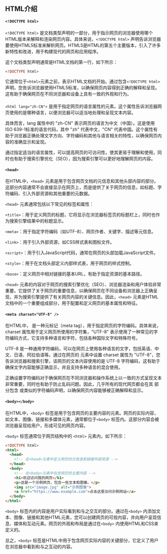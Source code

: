 ## HTML介绍

#### `<!DOCTYPE html>` 

`<!DOCTYPE html>` 是文档类型声明的一部分，用于指示网页的浏览器使用哪个HTML版本来解释和渲染网页内容。具体来说，`<!DOCTYPE html>` 声明告诉浏览器要使用HTML5标准来解析网页。HTML5是HTML的第五个主要版本，引入了许多新特性和改进，用于构建现代的网页和应用程序。

这个文档类型声明通常是HTML文档的第一行，如下所示：

```html
<!DOCTYPE html>
```

它通常位于`<html>`元素之前，表示HTML文档的开始。通过包含`<!DOCTYPE html>` 声明，您告诉浏览器使用HTML5标准，以确保网页内容得到正确的解释和呈现。这有助于确保网页在不同浏览器和设备上具有一致的外观和行为。


#### <html lang="zh-CN">

`<html lang="zh-CN">` 是用于指定网页的语言属性的元素。这个属性告诉浏览器网页使用的是哪种语言，以便浏览器可以适当地处理和呈现文本内容。

具体而言，lang 属性中的 "zh-CN" 表示网页的语言为中文（中国）。这是使用ISO 639-1标准的语言代码，其中 "zh" 代表中文，"CN" 代表中国。这个属性有助于浏览器正确处理文字方向、字符编码和其他与语言相关的特性，以确保网页内容的准确显示和呈现。

通过指定适当的语言属性，可以提高网页的可访问性，使其更易于理解和使用，同时也有助于搜索引擎优化（SEO），因为搜索引擎可以更好地理解网页的内容。


#### `<head>` 


在HTML中，`<head>` 元素是用于包含网页文档的元信息和其他头部内容的部分。这部分内容通常不会直接显示在网页上，而是提供了关于网页的信息，如标题、字符编码、引入外部资源和其他重要的元数据。

`<head>` 元素通常包括以下常见的标签和属性：

`<title>`：用于定义网页的标题，它将显示在浏览器标签页的标题栏上，同时也作为搜索引擎结果中的标题显示。

`<meta>`：用于指定字符编码（如UTF-8）、网页作者、关键字、描述等元信息。

`<link>`：用于引入外部资源，如CSS样式表和图标文件。

`<script>`：用于引入JavaScript代码，通常在网页的头部加载JavaScript文件。

`<style>`：用于在文档头部定义内部样式表，用于网页的样式控制。

`<base>`：定义网页中相对链接的基本URL，有助于指定资源的基本路径。

`<head>` 元素的内容对于网页的搜索引擎优化（SEO）、浏览器渲染和用户体验非常重要。它提供了关于网页的重要信息，以确保网页在不同设备和浏览器上正确呈现，并为搜索引擎提供了有关网页内容的关键信息。因此，`<head>` 元素是HTML文档中的一个重要组成部分，用于配置和定义网页的基本属性和特征。


#### `<meta charset="UTF-8" />`

在HTML中，<meta charset="UTF-8" /> 是一种元标记（meta tag），用于指定网页的字符编码。具体来说，charset 属性用于定义网页所使用的字符集，"UTF-8" 表示使用了一种常见的字符编码方式，它支持多种语言和字符，包括各种国际文字和特殊符号。

UTF-8 是一种通用字符编码，可以在网页上使用各种语言的文字，包括英语、中文、日语、阿拉伯语等。通过在网页的 <meta> 元素中设置 charset 属性为 "UTF-8"，您告诉浏览器和搜索引擎，该网页的文本内容使用的是 UTF-8 字符编码，这有助于确保文字内容能够正确显示，并且支持多种语言的混合使用。

正确设置字符编码对于确保网页在不同浏览器和操作系统上以一致的方式呈现文本非常重要，同时也有助于防止乱码问题。因此，几乎所有的现代网页都会在其 <head> 部分包含<meta charset="UTF-8" /> 或类似的字符编码声明，以确保网页内容能够被正确解释和显示。

#### `<body></body>`

在HTML中，`<body>` 标签是用于包含网页的主要内容的元素。网页的实际内容，如文本、图像、链接和多媒体元素，通常都位于`<body>` 标签内。这部分内容会被浏览器呈现给用户，形成可见的网页内容。

`<body>` 标签通常位于网页结构中的 `<html>` 元素内，如下所示：

```html
<!DOCTYPE html>
<html>
  <head>
    <!-- 在<head>元素中定义网页的元信息和链接外部资源 -->
  </head>
  <body>
    <!-- 在<body>元素中包含网页的主要内容 -->
    <h1>欢迎访问我的网页</h1>
    <p>这是一个示例网页，包含一些文本和图像。</p>
    <img src="image.jpg" alt="示例图像">
    <a href="https://www.example.com">点击这里访问示例网站</a>
  </body>
</html>
```

`<body>` 标签内的内容是用户实际看到和与之交互的部分。通过在`<body>` 内添加文本、图像、链接和其他HTML元素，您可以创建网页的可视内容，并向用户呈现信息、媒体和互动元素。网页的外观和布局是通过在`<body>` 内使用HTML和CSS来定义的。

总之，`<body>` 标签是HTML中用于包含网页实际内容的关键部分，它定义了用户在浏览器中看到和与之互动的内容。




